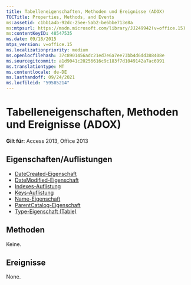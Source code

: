 ```yaml
---
title: Tabelleneigenschaften, Methoden und Ereignisse (ADOX)
TOCTitle: Properties, Methods, and Events
ms:assetid: c1bb1a4b-92dc-25ee-5ab2-be6bbe713e8a
ms:mtpsurl: https://msdn.microsoft.com/library/JJ249942(v=office.15)
ms:contentKeyID: 48547535
ms.date: 09/18/2015
mtps_version: v=office.15
ms.localizationpriority: medium
ms.openlocfilehash: 37c8901456adc21ed7e6a7ee73bb4d6dd388408e
ms.sourcegitcommit: a1d9041c20256616c9c183f7d1049142a7ac6991
ms.translationtype: MT
ms.contentlocale: de-DE
ms.lasthandoff: 09/24/2021
ms.locfileid: "59585214"
---
```

# <a name="table-properties-methods-and-events-adox"></a>Tabelleneigenschaften, Methoden und Ereignisse (ADOX)

**Gilt für**: Access 2013, Office 2013

## <a name="propertiescollections"></a>Eigenschaften/Auflistungen

- [DateCreated-Eigenschaft](datecreated-property-adox.md)
- [DateModified-Eigenschaft](datemodified-property-adox.md)
- [Indexes-Auflistung](indexes-collection-adox.md)
- [Keys-Auflistung](keys-collection-adox.md)
- [Name-Eigenschaft](name-property-adox.md)
- [ParentCatalog-Eigenschaft](parentcatalog-property-adox.md)
- [Type-Eigenschaft (Table)](https://docs.microsoft.com/office/vba/access/concepts/miscellaneous/type-property-tableadox)


## <a name="methods"></a>Methoden

Keine.

## <a name="events"></a>Ereignisse

None.


